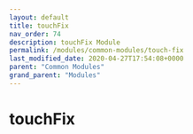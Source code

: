 ```yaml
---
layout: default
title: touchFix 
nav_order: 74
description: touchFix Module
permalink: /modules/common-modules/touch-fix
last_modified_date: 2020-04-27T17:54:08+0000
parent: "Common Modules"
grand_parent: "Modules"
---
```


# touchFix